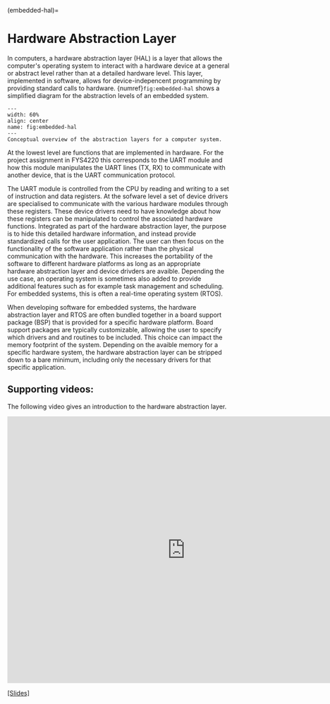 (embedded-hal)=
# Hardware Abstraction Layer
In computers, a hardware abstraction layer (HAL) is a layer that allows the computer's operating system to interact with a hardware device at a general or abstract level rather than at a detailed hardware level. This layer, implemented in software, allows for device-indepencent programming by providing standard calls to hardware. {numref}`fig:embedded-hal` shows a simplified diagram for the abstraction levels of an embedded system. 

```{figure} ../images/embedded_hal.png
---
width: 60%
align: center
name: fig:embedded-hal
---
Conceptual overview of the abstraction layers for a computer system.
```

At the lowest level are functions that are implemented in hardware. For the project assignment in FYS4220 this corresponds to the UART module and how this module manipulates the UART lines (TX, RX) to communicate with another device, that is the UART communication protocol. 

The UART module is controlled from the CPU by reading and writing to a set of instruction and data registers. At the sofware level a set of device drivers are specialised to communicate with the various hardware modules through these registers. These device drivers need to have knowledge about how these registers can be manipulated to control the associated hardware functions. Integrated as part of the hardware abstraction layer, the purpose is to hide this detailed hardware information, and instead provide standardized calls for the user application. The user can then focus on the functionality of the software application rather than the physical communication with the hardware. This increases the portability of the software to different hardware platforms as long as an appropriate hardware abstraction layer and device drivders are avaible. Depending the use case, an operating system is sometimes also added to provide additional features such as for example task management and scheduling. For embedded systems, this is often a real-time operating system (RTOS).

When developing software for embedded systems, the hardware abstraction layer and RTOS are often bundled together in a board support package (BSP) that is provided for a specific hardware platform. Board support packages are typically customizable, allowing the user to specify which drivers and and routines to be included. This choice can impact the memory footprint of the system. Depending on the avaible memory for a specific hardware system, the hardware abstraction layer can be stripped down to a bare minimum, including only the necessary drivers for that specific application.

## Supporting videos:


The following video gives an introduction to the hardware abstraction layer.

<div class="video-container">
<iframe width="806" height="605" src="https://www.youtube.com/embed/6gqU9S0u3dk" title="embedded hal" frameborder="0" allow="accelerometer; autoplay; clipboard-write; encrypted-media; gyroscope; picture-in-picture" allowfullscreen></iframe>
</div>

[[Slides]](https://www.uio.no/studier/emner/matnat/fys/FYS4220/h22/lecture-slides/embedded_hal.pdf)

